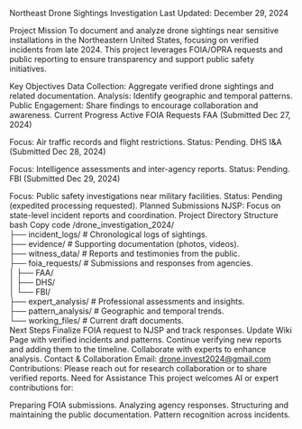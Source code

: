 Northeast Drone Sightings Investigation
Last Updated: December 29, 2024

Project Mission
To document and analyze drone sightings near sensitive installations in the Northeastern United States, focusing on verified incidents from late 2024. This project leverages FOIA/OPRA requests and public reporting to ensure transparency and support public safety initiatives.

Key Objectives
Data Collection: Aggregate verified drone sightings and related documentation.
Analysis: Identify geographic and temporal patterns.
Public Engagement: Share findings to encourage collaboration and awareness.
Current Progress
Active FOIA Requests
FAA (Submitted Dec 27, 2024)

Focus: Air traffic records and flight restrictions.
Status: Pending.
DHS I&A (Submitted Dec 28, 2024)

Focus: Intelligence assessments and inter-agency reports.
Status: Pending.
FBI (Submitted Dec 29, 2024)

Focus: Public safety investigations near military facilities.
Status: Pending (expedited processing requested).
Planned Submissions
NJSP: Focus on state-level incident reports and coordination.
Project Directory Structure
bash
Copy code
/drone_investigation_2024/  
    ├── incident_logs/         # Chronological logs of sightings.  
    ├── evidence/              # Supporting documentation (photos, videos).  
    ├── witness_data/          # Reports and testimonies from the public.  
    ├── foia_requests/         # Submissions and responses from agencies.  
    │    ├── FAA/  
    │    ├── DHS/  
    │    └── FBI/  
    ├── expert_analysis/       # Professional assessments and insights.  
    ├── pattern_analysis/      # Geographic and temporal trends.  
    └── working_files/         # Current draft documents.  
Next Steps
Finalize FOIA request to NJSP and track responses.
Update Wiki Page with verified incidents and patterns.
Continue verifying new reports and adding them to the timeline.
Collaborate with experts to enhance analysis.
Contact & Collaboration
Email: drone.invest2024@gmail.com
Contributions: Please reach out for research collaboration or to share verified reports.
Need for Assistance
This project welcomes AI or expert contributions for:

Preparing FOIA submissions.
Analyzing agency responses.
Structuring and maintaining the public documentation.
Pattern recognition across incidents.
